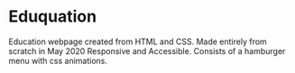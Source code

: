 # Eduquation

Education webpage created from HTML and CSS.
Made entirely from scratch in May 2020
Responsive and Accessible. 
Consists of a hamburger menu with css animations. 
